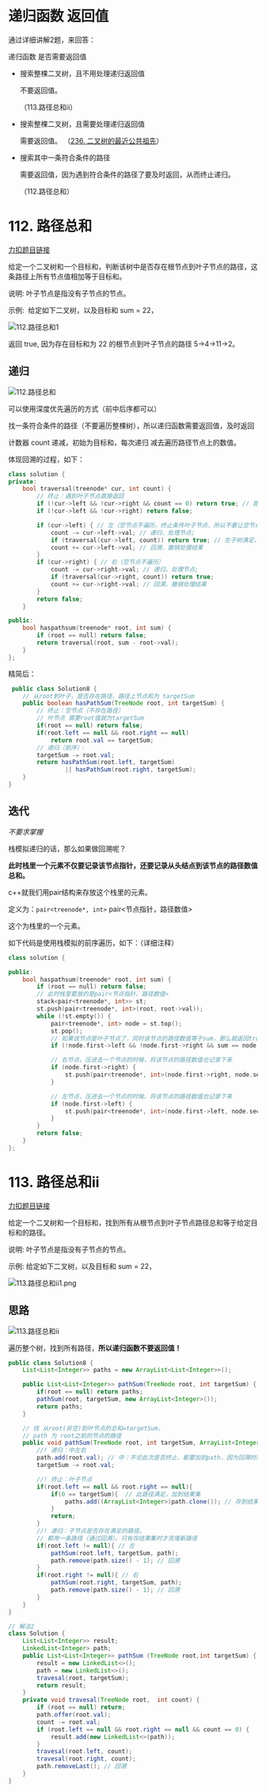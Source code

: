 # 递归函数 返回值

通过详细讲解2题，来回答： 

递归函数 是否需要返回值 

* 搜索整棵二叉树，且不用处理递归返回值

  不要返回值。

  （113.路径总和ii）

* 搜索整棵二叉树，且需要处理递归返回值

  需要返回值。 （[236. 二叉树的最近公共祖先](https://programmercarl.com/0236.二叉树的最近公共祖先.html)）

* 搜索其中一条符合条件的路径

  需要返回值，因为遇到符合条件的路径了要及时返回，从而终止递归。

  （112.路径总和）

# 112. 路径总和

[力扣题目链接](https://leetcode-cn.com/problems/path-sum/)

给定一个二叉树和一个目标和，判断该树中是否存在根节点到叶子节点的路径，这条路径上所有节点值相加等于目标和。

说明: 叶子节点是指没有子节点的节点。

示例: 
给定如下二叉树，以及目标和 sum = 22，

![112.路径总和1](https://img-blog.csdnimg.cn/20210203160355234.png)

返回 true, 因为存在目标和为 22 的根节点到叶子节点的路径 5->4->11->2。

 

## 递归

![112.路径总和](https://img-blog.csdnimg.cn/2021020316051216.png)

 

可以使用深度优先遍历的方式（前中后序都可以）

找一条符合条件的路径（不要遍历整棵树），所以递归函数需要返回值，及时返回  

计数器 count 递减，初始为目标和，每次递归  减去遍历路径节点上的数值。

 

 体现回溯的过程，如下：

```cpp
class solution {
private:
    bool traversal(treenode* cur, int count) {
        // 终止：遇到叶子节点直接返回
        if (!cur->left && !cur->right && count == 0) return true; // 路径满足。计数为0
        if (!cur->left && !cur->right) return false;

        if (cur->left) { // 左（空节点不遍历，终止条件叶子节点，所以不要让空节点进入递归）
            count -= cur->left->val; // 递归，处理节点;
            if (traversal(cur->left, count)) return true; // 左子树满足，不必在继续递归
            count += cur->left->val; // 回溯，撤销处理结果
        }
        if (cur->right) { // 右（空节点不遍历）
            count -= cur->right->val; // 递归，处理节点;
            if (traversal(cur->right, count)) return true;
            count += cur->right->val; // 回溯，撤销处理结果
        }
        return false;
    }

public:
    bool haspathsum(treenode* root, int sum) {
        if (root == null) return false;
        return traversal(root, sum - root->val);
    }
};
```

精简后：

```java
 public class Solution8 {
    // 从root到叶子，是否存在路径，路径上节点和为 targetSum
    public boolean hasPathSum(TreeNode root, int targetSum) {
        // 终止：空节点（不存在路径）
        // 叶节点 需要root值就为targetSum
        if(root == null) return false;
        if(root.left == null && root.right == null)
            return root.val == targetSum;
        // 递归（前序）：
        targetSum -= root.val;
        return hasPathSum(root.left, targetSum)
                || hasPathSum(root.right, targetSum);
    }
}
```

 

## 迭代

*不要求掌握*

栈模拟递归的话，那么如果做回溯呢？

**此时栈里一个元素不仅要记录该节点指针，还要记录从头结点到该节点的路径数值总和。**

c++就我们用pair结构来存放这个栈里的元素。

定义为：`pair<treenode*, int>` pair<节点指针，路径数值>

这个为栈里的一个元素。

如下代码是使用栈模拟的前序遍历，如下：（详细注释）

```cpp
class solution {

public:
    bool haspathsum(treenode* root, int sum) {
        if (root == null) return false;
        // 此时栈里要放的是pair<节点指针，路径数值>
        stack<pair<treenode*, int>> st;
        st.push(pair<treenode*, int>(root, root->val));
        while (!st.empty()) {
            pair<treenode*, int> node = st.top();
            st.pop();
            // 如果该节点是叶子节点了，同时该节点的路径数值等于sum，那么就返回true
            if (!node.first->left && !node.first->right && sum == node.second) return true;

            // 右节点，压进去一个节点的时候，将该节点的路径数值也记录下来
            if (node.first->right) {
                st.push(pair<treenode*, int>(node.first->right, node.second + node.first->right->val));
            }

            // 左节点，压进去一个节点的时候，将该节点的路径数值也记录下来
            if (node.first->left) {
                st.push(pair<treenode*, int>(node.first->left, node.second + node.first->left->val));
            }
        }
        return false;
    }
};
```

 

# 113. 路径总和ii

[力扣题目链接](https://leetcode-cn.com/problems/path-sum-ii/)

给定一个二叉树和一个目标和，找到所有从根节点到叶子节点路径总和等于给定目标和的路径。

说明: 叶子节点是指没有子节点的节点。

示例:
给定如下二叉树，以及目标和 sum = 22，


![113.路径总和ii1.png](https://img-blog.csdnimg.cn/20210203160854654.png)

## 思路

![113.路径总和ii](https://img-blog.csdnimg.cn/20210203160922745.png)

遍历整个树，找到所有路径，**所以递归函数不要返回值！**



```java
public class Solution8 {
    List<List<Integer>> paths = new ArrayList<List<Integer>>();

    public List<List<Integer>> pathSum(TreeNode root, int targetSum) {
        if(root == null) return paths;
        pathSum(root, targetSum, new ArrayList<Integer>());
        return paths;
    }

    // 找 从root(非空)到叶节点的总和=targetSum，
    // path 为 root之前的节点的路径
    public void pathSum(TreeNode root, int targetSum, ArrayList<Integer> path) {
        //! 递归：中左右
        path.add(root.val); // 中：不论此次是否终止，都要加到path，因为回溯时需弹出子节点
        targetSum -= root.val;

        //! 终止：叶子节点
        if(root.left == null && root.right == null){
            if(0 == targetSum){  // 此路径满足，加到结果集
                paths.add((ArrayList<Integer>)path.clone()); // 存到结果集时，才复制路径
            }
            return;
        }
        //! 递归：子节点是否存在满足的路径。
        // 都用一条路径（通过回溯）。只有存结果集时才克隆新路径
        if(root.left != null){ // 左
            pathSum(root.left, targetSum, path);
            path.remove(path.size() - 1); // 回溯
        }
        if(root.right != null){ // 右
            pathSum(root.right, targetSum, path);
            path.remove(path.size() - 1); // 回溯
        }
    }
}
```

```java
// 解法2
class Solution {
    List<List<Integer>> result;
    LinkedList<Integer> path;
    public List<List<Integer>> pathSum (TreeNode root,int targetSum) {
        result = new LinkedList<>();
        path = new LinkedList<>();
        travesal(root, targetSum);
        return result;
    }
    private void travesal(TreeNode root,  int count) {
        if (root == null) return;
        path.offer(root.val);
        count -= root.val;
        if (root.left == null && root.right == null && count == 0) {
            result.add(new LinkedList<>(path));
        }
        travesal(root.left, count);
        travesal(root.right, count);
        path.removeLast(); // 回溯
    }
}
```

